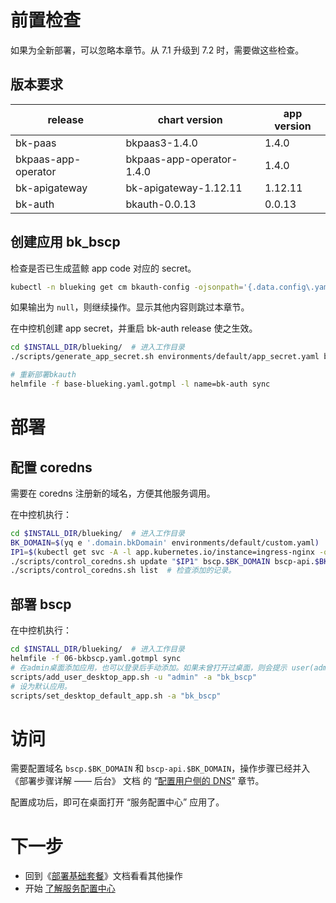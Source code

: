 
# 前置检查

如果为全新部署，可以忽略本章节。从 7.1 升级到 7.2 时，需要做这些检查。

## 版本要求
| release |	chart version | app version |
|--|--|--|
| bk-paas | bkpaas3-1.4.0 | 1.4.0 |
| bkpaas-app-operator | bkpaas-app-operator-1.4.0 | 1.4.0 |
| bk-apigateway | bk-apigateway-1.12.11	| 1.12.11 |
| bk-auth | bkauth-0.0.13 | 0.0.13

## 创建应用 bk_bscp
检查是否已生成蓝鲸 app code 对应的 secret。

``` bash
kubectl -n blueking get cm bkauth-config -ojsonpath='{.data.config\.yaml}' | yq .accessKeys.bk_bscp
```
如果输出为 `null`，则继续操作。显示其他内容则跳过本章节。

在中控机创建 app secret，并重启 bk-auth release 使之生效。
``` bash
cd $INSTALL_DIR/blueking/  # 进入工作目录
./scripts/generate_app_secret.sh environments/default/app_secret.yaml bk_bscp

# 重新部署bkauth
helmfile -f base-blueking.yaml.gotmpl -l name=bk-auth sync
```

# 部署
## 配置 coredns
需要在 coredns 注册新的域名，方便其他服务调用。

在中控机执行：
``` bash
cd $INSTALL_DIR/blueking/  # 进入工作目录
BK_DOMAIN=$(yq e '.domain.bkDomain' environments/default/custom.yaml)  # 从自定义配置中提取, 也可自行赋值
IP1=$(kubectl get svc -A -l app.kubernetes.io/instance=ingress-nginx -o jsonpath='{.items[0].spec.clusterIP}')
./scripts/control_coredns.sh update "$IP1" bscp.$BK_DOMAIN bscp-api.$BK_DOMAIN
./scripts/control_coredns.sh list  # 检查添加的记录。
```

## 部署 bscp
在中控机执行：
``` bash
cd $INSTALL_DIR/blueking/  # 进入工作目录
helmfile -f 06-bkbscp.yaml.gotmpl sync
# 在admin桌面添加应用，也可以登录后手动添加。如果未曾打开过桌面，则会提示 user(admin) not exists，可忽略。
scripts/add_user_desktop_app.sh -u "admin" -a "bk_bscp"
# 设为默认应用。
scripts/set_desktop_default_app.sh -a "bk_bscp"
```

# 访问

需要配置域名 `bscp.$BK_DOMAIN` 和 `bscp-api.$BK_DOMAIN`，操作步骤已经并入 《部署步骤详解 —— 后台》 文档 的 “[配置用户侧的 DNS](manual-install-bkce.md#hosts-in-user-pc)” 章节。

配置成功后，即可在桌面打开 “服务配置中心” 应用了。


# 下一步
* 回到《[部署基础套餐](install-bkce.md#next)》文档看看其他操作
* 开始 [了解服务配置中心](../../BSCP/1.30/UserGuide/Introduction/product_introduction.md)
